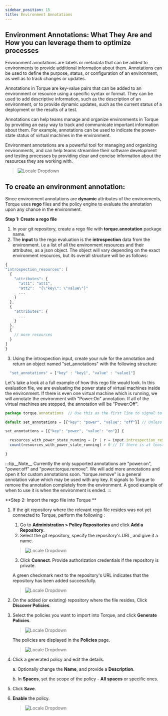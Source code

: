 ```yaml
---
sidebar_position: 15
title: Environment Annotations
---
```


## __Environment Annotations: What They Are and How you can leverage them to optimize processes__

Environment annotations are labels or metadata that can be added to environments to provide additional information about them. Annotations can be used to define the purpose, status, or configuration of an environment, as well as to track changes or updates.

Annotations in Torque are key-value pairs that can be added to an environment or resource using a specific syntax or format. They can be used to add descriptive information, such as the description of an environment, or to provide dynamic updates, such as the current status of a deployment or the results of a test.

Annotations can help teams manage and organize environments in Torque by providing an easy way to track and communicate important information about them. For example, annotations can be used to indicate the power-state status of virtual machines in the environment. 

Environment annotations are a powerful tool for managing and organizing environments, and can help teams streamline their software development and testing processes by providing clear and concise information about the resources they are working with.

> ![Locale Dropdown](/img/annotations.png)

## __To create an environment annotation:__

Since environment annotations are __dynamic__ attributes of the environments, Torque uses __rego__ files and the policy engine to evaluate the annotation upon any chance in the environment. 

**Step 1: Create a rego file**

1. In your git repository, create a rego file with __torque.annotation__ package name.
2. The __input__ to the rego evaluation is the __introspection__ data from the environment. i.e a list of all the environment resources and their attributes, as a json object. The object will vary depending on the exact environment resources, but its overall structure will be as follows:
  ```jsx title=introspection.json
  {
  "introspection_resources": [
    {
      "attributes": {
        "att1": "att1",
        "att2":  "{\"key\": \"value\"}"
        ...
      }
    },
    {
      "attributes": {
        ...
      }
    },
    {
      // more resources
    }
  ]
  }
  ```
3. Using the introspection input, create your rule for the annotation and return an object named "set_annotations" with the following structure:
  ```jsx
    "set_annotations" = ["key" : "key1", "value" : "value1"]
  ```

Let's take a look at a full example of how this rego file would look. In this evaluation file, we are evaluating the power state of virtual machines inside the environment. If there is even one virtual machine which is running, we will annotate the environment with "Power:On" annotation. If all of the virtual machines are stopped, the annotation will be "Power:Off".

```jsx title=power_state.rego
package torque.annotations  // Use this as the first line to signal to Torque this file is for evaluating environment annotations.

default set_annotations = [{"key": "power", "value": "off"}] // Unless we will find at least one running VM, we will return this default annotation of "Power:Off". 

set_annotations = [{"key": "power", "value": "on"}] { 

  resources_with_power_state_running = {r | r = input.introspection_resources[_]; r.attributes.power_state == "running"} // In this case, every virtual machine has an attribute named "power_state" which can be either "running" or "stopped". We are iterating all power_state attribute values which equal to "running".
  count(resources_with_power_state_running) > 0 // If there is at least 1, we return "Power:On".

}
```
:::tip__Note__
Currently the only supported annotations are "power:on", "power:off" and "power:torque.remove". We will add more annotations and open it for custom annotations soon.
"torque.remove" is a general annotation value which may be used with any key. It signals to Torque to remove the annotation completely from the environment. A good example of when to use it is when the environment is ended.
:::

**Step 2: Import the rego file into Torque **

1. If the git repository where the relevant rego file resides was not yet connected to Torque, perform the following :
   1. Go to __Administration > Policy Repositories__ and click __Add a Repository__.
   2. Select the git repository, specify the repository's URL, and give it a name.
   > ![Locale Dropdown](/img/repository-information.png)
   3. Click __Connect__. Provide authorization credentials if the repository is private.

    A green checkmark next to the repository's URL indicates that the repository has been added successfully.
      > ![Locale Dropdown](/img/repository-connection.png)
2. On the added (or existing) repository where the file resides, Click __Discover Policies__.
3. Select the policies you want to import into Torque, and click __Generate Policies__.
   > ![Locale Dropdown](/img/policy-import.png)

    The policies are displayed in the __Policies__ page.
   > ![Locale Dropdown](/img/new-custom-policies.png)    
4. Click a generated policy and edit the details.

   a. Optionally change the __Name__, and provide a __Description__.

   b. In __Spaces__, set the scope of the policy - __All spaces__ or specific ones.
   
5. Click __Save__.
6. __Enable__ the policy.
   > ![Locale Dropdown](/img/enable-custom-policy.png)    